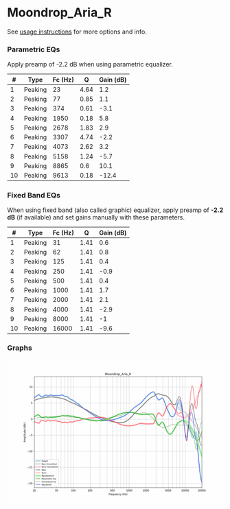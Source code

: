 # Moondrop_Aria_R
See [usage instructions](https://github.com/jaakkopasanen/AutoEq#usage) for more options and info.

### Parametric EQs
Apply preamp of -2.2 dB when using parametric equalizer.

|   # | Type    |   Fc (Hz) |    Q |   Gain (dB) |
|-----|---------|-----------|------|-------------|
|   1 | Peaking |        23 | 4.64 |         1.2 |
|   2 | Peaking |        77 | 0.85 |         1.1 |
|   3 | Peaking |       374 | 0.61 |        -3.1 |
|   4 | Peaking |      1950 | 0.18 |         5.8 |
|   5 | Peaking |      2678 | 1.83 |         2.9 |
|   6 | Peaking |      3307 | 4.74 |        -2.2 |
|   7 | Peaking |      4073 | 2.62 |         3.2 |
|   8 | Peaking |      5158 | 1.24 |        -5.7 |
|   9 | Peaking |      8865 | 0.6  |        10.1 |
|  10 | Peaking |      9613 | 0.18 |       -12.4 |

### Fixed Band EQs
When using fixed band (also called graphic) equalizer, apply preamp of **-2.2 dB** (if available) and set gains manually with these parameters.

|   # | Type    |   Fc (Hz) |    Q |   Gain (dB) |
|-----|---------|-----------|------|-------------|
|   1 | Peaking |        31 | 1.41 |         0.6 |
|   2 | Peaking |        62 | 1.41 |         0.8 |
|   3 | Peaking |       125 | 1.41 |         0.4 |
|   4 | Peaking |       250 | 1.41 |        -0.9 |
|   5 | Peaking |       500 | 1.41 |         0.4 |
|   6 | Peaking |      1000 | 1.41 |         1.7 |
|   7 | Peaking |      2000 | 1.41 |         2.1 |
|   8 | Peaking |      4000 | 1.41 |        -2.9 |
|   9 | Peaking |      8000 | 1.41 |        -1   |
|  10 | Peaking |     16000 | 1.41 |        -9.6 |

### Graphs
![](./Moondrop_Aria_R.png)
